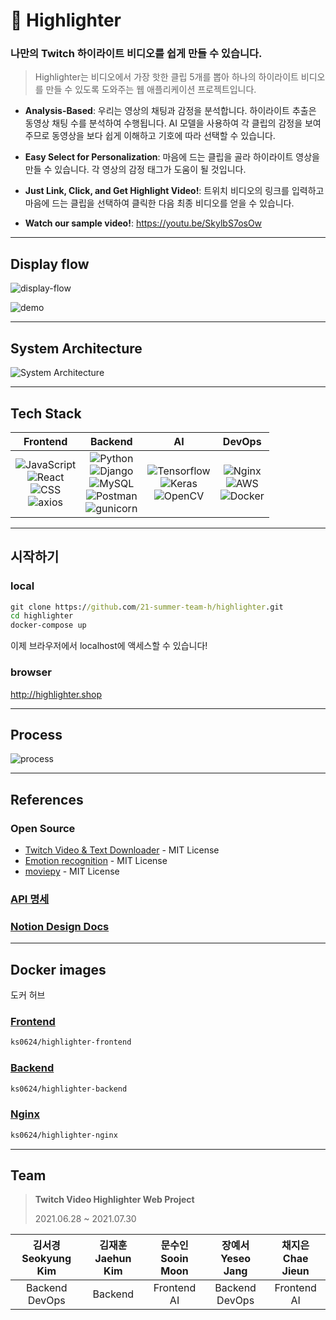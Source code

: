 # 📼 Highlighter

### 나만의 Twitch 하이라이트 비디오를 쉽게 만들 수 있습니다.


> Highlighter는 비디오에서 가장 핫한 클립 5개를 뽑아 하나의 하이라이트 비디오를 만들 수 있도록 도와주는 웹 애플리케이션 프로젝트입니다.

- **Analysis-Based**: 우리는 영상의 채팅과 감정을 분석합니다. 하이라이트 추출은 동영상 채팅 수를 분석하여 수행됩니다. AI 모델을 사용하여 각 클립의 감정을 보여주므로 동영상을 보다 쉽게 이해하고 기호에 따라 선택할 수 있습니다.

- **Easy Select for Personalization**: 마음에 드는 클립을 골라 하이라이트 영상을 만들 수 있습니다. 각 영상의 감정 태그가 도움이 될 것입니다.

- **Just Link, Click, and Get Highlight Video!**: 트위치 비디오의 링크를 입력하고 마음에 드는 클립을 선택하여 클릭한 다음 최종 비디오를 얻을 수 있습니다.
- **Watch our sample video!**: https://youtu.be/SkylbS7osOw
---
## Display flow
![display-flow](https://user-images.githubusercontent.com/55067949/127104148-62b15fde-6f45-4376-b95f-b542c65d570d.png)

![demo](https://user-images.githubusercontent.com/55067949/127353118-6d09fd25-4e27-406b-8e4d-c872a71ccf51.gif)


---

## System Architecture
![System Architecture](https://user-images.githubusercontent.com/55067949/127111616-b2c3b050-cdc3-4351-925b-ba067ebcd9c1.png)

---

## Tech Stack
|Frontend|Backend|AI|DevOps|
|:------:|:---:|:---:|:---:|
|![JavaScript](https://img.shields.io/badge/javascript-%23323330.svg?style=for-the-badge&logo=javascript&logoColor=%23F7DF1E)<br>![React](https://img.shields.io/badge/react-%2320232a.svg?style=for-the-badge&logo=react&logoColor=%2361DAFB)<br>![CSS](https://img.shields.io/badge/CSS-239120?&style=for-the-badge&logo=css3&logoColor=white)<br>![axios](https://camo.githubusercontent.com/4b98501dcd59ce4edb37c1a7cabee9ed518a025b87c3d12eb3e07cd7487d50e0/68747470733a2f2f696d672e736869656c64732e696f2f62616467652f6178696f732d76302e32312e312d3963663f636f6c6f723d707572706c65)|![Python](https://img.shields.io/badge/python-%2314354C.svg?style=for-the-badge&logo=python&logoColor=white)<br>![Django](https://img.shields.io/badge/django-%23092E20.svg?style=for-the-badge&logo=django&logoColor=white)<br>![MySQL](https://img.shields.io/badge/mysql-%2300f.svg?style=for-the-badge&logo=mysql&logoColor=white)<br>![Postman](https://img.shields.io/badge/Postman-FF6C37?style=for-the-badge&logo=Postman&logoColor=white)<br>![gunicorn](https://camo.githubusercontent.com/26fd1b9136059ddb6ec1e2969cd27e88870ef7f37c02b94568dcbfac2e5a85cb/68747470733a2f2f696d672e736869656c64732e696f2f62616467652f67756e69636f726e2d7632302e312e302d6461726b677265656e3f6c6f676f3d67756e69636f726e)|![Tensorflow](https://img.shields.io/badge/TensorFlow-FF6F00?style=for-the-badge&logo=TensorFlow&logoColor=white)</br>![Keras](https://img.shields.io/badge/Keras-%23D00000.svg?style=for-the-badge&logo=Keras&logoColor=white)<br>![OpenCV](https://img.shields.io/badge/opencv-%23white.svg?style=for-the-badge&logo=opencv&logoColor=white)|![Nginx](https://img.shields.io/badge/nginx-%23009639.svg?style=for-the-badge&logo=nginx&logoColor=white)<br>![AWS](https://img.shields.io/badge/AWS-%23FF9900.svg?style=for-the-badge&logo=amazon-aws&logoColor=white)<br>![Docker](https://img.shields.io/badge/docker-%230db7ed.svg?style=for-the-badge&logo=docker&logoColor=white)|



---

## 시작하기
### local
```bat
git clone https://github.com/21-summer-team-h/highlighter.git
cd highlighter
docker-compose up
```
이제 브라우저에서 localhost에 액세스할 수 있습니다! <br>

### browser
http://highlighter.shop

---

## Process
![process](https://user-images.githubusercontent.com/69420512/127266678-9f48f3a4-3c14-41c3-aa4b-54289618f901.png)


---

## References


### Open Source <br />
- [Twitch Video & Text Downloader](https://github.com/lay295/TwitchDownloader) - MIT License
- [Emotion recognition](https://github.com/omar178/Emotion-recognition) - MIT License
- [moviepy](https://github.com/Zulko/moviepy) - MIT License


### [API 명세](https://github.com/21-summer-team-h/highlighter/wiki)
### [Notion Design Docs](https://www.notion.so/Team-H-Docs-f162f52cb49c486f9a1b97cf17767a3a)

---

## Docker images
도커 허브

### [Frontend](https://hub.docker.com/repository/docker/ks0624/highlighter-frontend)
```bat
ks0624/highlighter-frontend
```
### [Backend](https://hub.docker.com/repository/docker/ks0624/highlighter-backend)
```bat
ks0624/highlighter-backend
```
### [Nginx](https://hub.docker.com/repository/docker/ks0624/highlighter-nginx)
```bat
ks0624/highlighter-nginx
```


---
## Team
> **Twitch Video Highlighter Web Project**
>
> 2021.06.28 ~ 2021.07.30
>
>

|김서경 <br> Seokyung Kim|김재훈 <br> Jaehun Kim|문수인 <br> Sooin Moon|장예서 <br> Yeseo Jang|채지은 <br> Chae Jieun|
|:---:|:---:|:---:|:---:|:---:|
|Backend<br>DevOps|Backend|Frontend<br>AI|Backend<br>DevOps|Frontend<br>AI|
